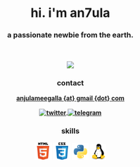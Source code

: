 <h1 align="center">hi. i'm an7ula</h1> <h3 align="center">a passionate newbie from the earth.</h3> <br> <p align="center"> <img src="https://img.icons8.com/stickers/2x/grey.png" align="center" width="144px"> </p> <h3 align="center">contact</h3> <p align="center"> <a href="mailto:anjulameegalla@gmail.com?subject=Hi%2C%20Anjula." target="blank"> <b> anjulameegalla {at} gmail {dot} com </a> </p> <p align="center"> <a href="https://twitter.com/an7ula" target="blank"> <img align="center" src="https://img.icons8.com/color/2x/twitter.png" alt="twitter" width="43" /> </a> <a href="https://t.me/an7ula" target="blank"> <img align="center" src="https://img.icons8.com/color/2x/telegram-app.png" alt="telegram" width="40" /> </a> </p> <h3 align="center">skills</h3> <p align="center"> <img src="https://raw.githubusercontent.com/devicons/devicon/master/icons/html5/html5-original-wordmark.svg" alt="html5" width="40"/> <img src="https://raw.githubusercontent.com/devicons/devicon/master/icons/css3/css3-original-wordmark.svg" alt="css3" width="40"/> <img src="https://raw.githubusercontent.com/devicons/devicon/master/icons/python/python-original.svg" alt="python" width="38"/> <img src="https://raw.githubusercontent.com/devicons/devicon/master/icons/linux/linux-original.svg" alt="linux" width="37"/> </p>
